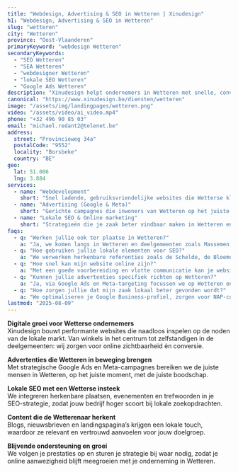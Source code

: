 ```yaml
---
title: "Webdesign, Advertising & SEO in Wetteren | Xinudesign"
h1: "Webdesign, Advertising & SEO in Wetteren"
slug: "wetteren"
city: "Wetteren"
province: "Oost-Vlaanderen"
primaryKeyword: "webdesign Wetteren"
secondaryKeywords:
  - "SEO Wetteren"
  - "SEA Wetteren"
  - "webdesigner Wetteren"
  - "lokale SEO Wetteren"
  - "Google Ads Wetteren"
description: "Xinudesign helpt ondernemers in Wetteren met snelle, conversiegerichte websites, slimme advertentiecampagnes en lokale SEO die inspeelt op de troeven van de gemeente."
canonical: "https://www.xinudesign.be/diensten/wetteren"
image: "/assets/img/landingpages/wetteren.png"
video: "/assets/video/ai_video.mp4"
phone: "+32 496 90 85 03"
email: "michael.redant2@telenet.be"
address:
  street: "Provincieweg 34a"
  postalCode: "9552"
  locality: "Borsbeke"
  country: "BE"
geo:
  lat: 51.006
  lng: 3.884
services:
  - name: "Webdevelopment"
    short: "Snel ladende, gebruiksvriendelijke websites die Wetterse klanten overtuigen."
  - name: "Advertising (Google & Meta)"
    short: "Gerichte campagnes die inwoners van Wetteren op het juiste moment bereiken."
  - name: "Lokale SEO & Online marketing"
    short: "Strategieën die je zaak beter vindbaar maken in Wetteren en omgeving."
faqs:
  - q: "Werken jullie ook ter plaatse in Wetteren?"
    a: "Ja, we komen langs in Wetteren en deelgemeenten zoals Massemen, Westrem en Kwatrecht om jouw project te bespreken."
  - q: "Hoe gebruiken jullie lokale elementen voor SEO?"
    a: "We verwerken herkenbare referenties zoals de Schelde, de Bloemenmarkt en lokale evenementen in je content."
  - q: "Hoe snel kan mijn website online zijn?"
    a: "Met een goede voorbereiding en vlotte communicatie kan je website binnen 2 tot 4 weken live gaan."
  - q: "Kunnen jullie advertenties specifiek richten op Wetteren?"
    a: "Ja, via Google Ads en Meta-targeting focussen we op Wetteren en omliggende gemeenten."
  - q: "Hoe zorgen jullie dat mijn zaak lokaal beter gevonden wordt?"
    a: "We optimaliseren je Google Business-profiel, zorgen voor NAP-consistentie en bouwen lokale backlinks rond zoekwoorden zoals 'webdesigner Wetteren'."
lastmod: "2025-08-09"
---
```


**Digitale groei voor Wetterse ondernemers**  
Xinudesign bouwt performante websites die naadloos inspelen op de noden van de lokale markt. Van winkels in het centrum tot zelfstandigen in de deelgemeenten: wij zorgen voor online zichtbaarheid én conversie.

**Advertenties die Wetteren in beweging brengen**  
Met strategische Google Ads en Meta-campagnes bereiken we de juiste mensen in Wetteren, op het juiste moment, met de juiste boodschap.

**Lokale SEO met een Wetterse insteek**  
We integreren herkenbare plaatsen, evenementen en trefwoorden in je SEO-strategie, zodat jouw bedrijf hoger scoort bij lokale zoekopdrachten.

**Content die de Wetterenaar herkent**  
Blogs, nieuwsbrieven en landingspagina’s krijgen een lokale touch, waardoor ze relevant en vertrouwd aanvoelen voor jouw doelgroep.

**Blijvende ondersteuning en groei**  
We volgen je prestaties op en sturen je strategie bij waar nodig, zodat je online aanwezigheid blijft meegroeien met je onderneming in Wetteren.

